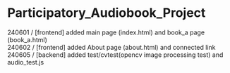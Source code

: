 # Participatory_Audiobook_Project
240601 / [frontend] added main page (index.html) and book_a page (book_a.html) <br>
240602 / [frontend] added About page (about.html) and connected link
240605 / [backend] added test/cvtest(opencv image processing test) and audio_test.js
